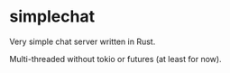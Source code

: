 # simplechat
Very simple chat server written in Rust. 

Multi-threaded without tokio or futures (at least for now). 
